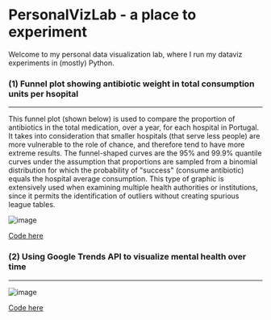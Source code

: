 # PersonalVizLab - a place to experiment

Welcome to my personal data visualization lab, where I run my dataviz experiments in (mostly) Python.



### (1) Funnel plot showing antibiotic weight in total consumption units per hsopital

<hr />

This funnel plot (shown below) is used to compare the proportion of antibiotics in the total medication, over a year, for each hospital in Portugal. It takes into consideration that smaller hospitals (that serve less people) are more vulnerable to the role of chance, and therefore tend to have more extreme results. The funnel-shaped curves are the 95% and 99.9% quantile curves under the assumption that proportions are sampled from a binomial distribution for which the probability of "success" (consume antibiotic) equals the hospital average consumption. This type of graphic is extensively used when examining multiple health authorities or institutions, since it permits the identification of outliers without creating spurious league tables.

![image](https://user-images.githubusercontent.com/24231383/151883792-7dca2be9-1f42-4e7f-bc8c-6c3a1401883f.png)

[Code here](https://github.com/SaraMesquita/PersonalVizLab/blob/main/Funnel%20Plot.ipynb)

### (2) Using Google Trends API to visualize mental health over time

<hr />

![image](https://user-images.githubusercontent.com/24231383/152075890-778606e7-7295-4e9f-a651-a7381af45a07.png)

[Code here](https://github.com/SaraMesquita/PersonalVizLab/blob/main/Google%20Trends%20API_MentalHealth.ipynb)

